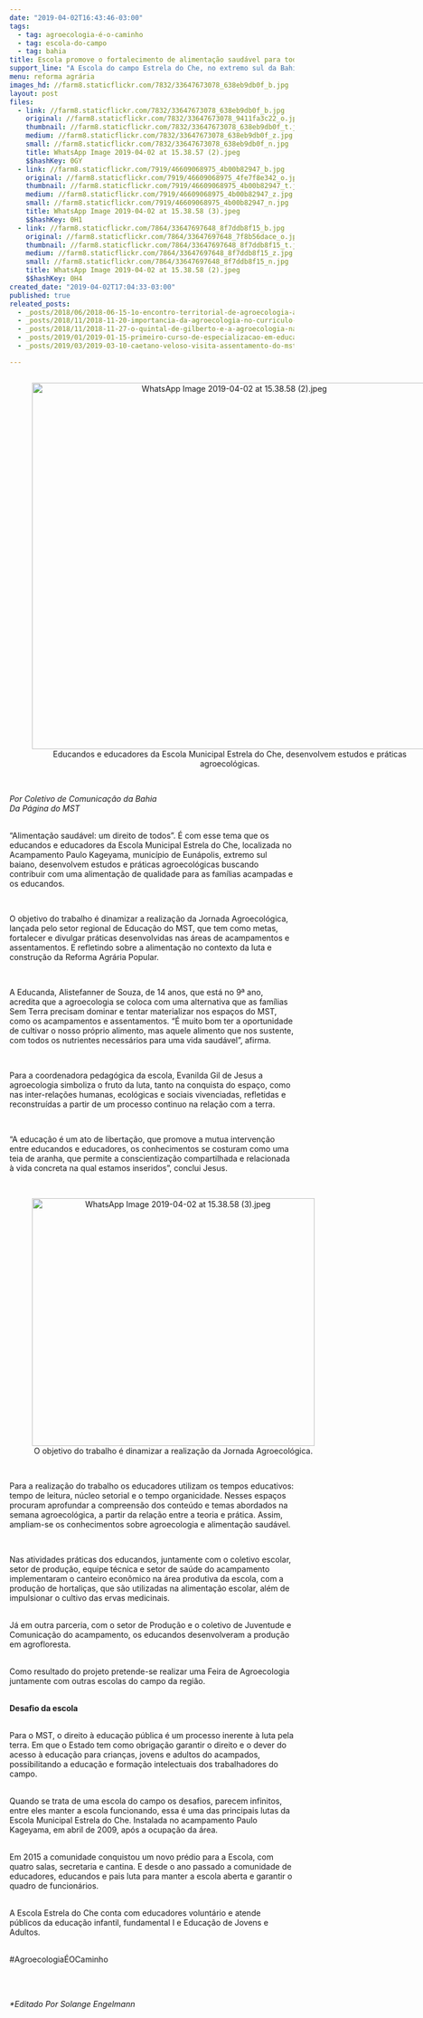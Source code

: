 ```yaml
---
date: "2019-04-02T16:43:46-03:00"
tags:
  - tag: agroecologia-é-o-caminho
  - tag: escola-do-campo
  - tag: bahia
title: Escola promove o fortalecimento de alimentação saudável para todos
support_line: "A Escola do campo Estrela do Che, no extremo sul da Bahia incentiva a produção de alimento sem agrotóxico"
menu: reforma agrária
images_hd: //farm8.staticflickr.com/7832/33647673078_638eb9db0f_b.jpg
layout: post
files:
  - link: //farm8.staticflickr.com/7832/33647673078_638eb9db0f_b.jpg
    original: //farm8.staticflickr.com/7832/33647673078_9411fa3c22_o.jpg
    thumbnail: //farm8.staticflickr.com/7832/33647673078_638eb9db0f_t.jpg
    medium: //farm8.staticflickr.com/7832/33647673078_638eb9db0f_z.jpg
    small: //farm8.staticflickr.com/7832/33647673078_638eb9db0f_n.jpg
    title: WhatsApp Image 2019-04-02 at 15.38.57 (2).jpeg
    $$hashKey: 0GY
  - link: //farm8.staticflickr.com/7919/46609068975_4b00b82947_b.jpg
    original: //farm8.staticflickr.com/7919/46609068975_4fe7f8e342_o.jpg
    thumbnail: //farm8.staticflickr.com/7919/46609068975_4b00b82947_t.jpg
    medium: //farm8.staticflickr.com/7919/46609068975_4b00b82947_z.jpg
    small: //farm8.staticflickr.com/7919/46609068975_4b00b82947_n.jpg
    title: WhatsApp Image 2019-04-02 at 15.38.58 (3).jpeg
    $$hashKey: 0H1
  - link: //farm8.staticflickr.com/7864/33647697648_8f7ddb8f15_b.jpg
    original: //farm8.staticflickr.com/7864/33647697648_7f8b56dace_o.jpg
    thumbnail: //farm8.staticflickr.com/7864/33647697648_8f7ddb8f15_t.jpg
    medium: //farm8.staticflickr.com/7864/33647697648_8f7ddb8f15_z.jpg
    small: //farm8.staticflickr.com/7864/33647697648_8f7ddb8f15_n.jpg
    title: WhatsApp Image 2019-04-02 at 15.38.58 (2).jpeg
    $$hashKey: 0H4
created_date: "2019-04-02T17:04:33-03:00"
published: true
releated_posts:
  - _posts/2018/06/2018-06-15-1o-encontro-territorial-de-agroecologia-acontece-no-extremo-sul-da-bahia.md
  - _posts/2018/11/2018-11-20-importancia-da-agroecologia-no-curriculo-das-escola-do-campo.md
  - _posts/2018/11/2018-11-27-o-quintal-de-gilberto-e-a-agroecologia-na-saude-das-camponesas-e-camponeses.md
  - _posts/2019/01/2019-01-15-primeiro-curso-de-especializacao-em-educacao-e-agroecologia-acontece-no-extremo-sul-da-bahia.md
  - _posts/2019/03/2019-03-10-caetano-veloso-visita-assentamento-do-mst-no-reconcavo-da-bahia.md

---
```

<div style="text-align:center">
<figure class="image" style="display:inline-block"><img alt="WhatsApp Image 2019-04-02 at 15.38.58 (2).jpeg" height="648" src="//farm8.staticflickr.com/7864/33647697648_8f7ddb8f15_b.jpg" width="700" />
<figcaption>Educandos e educadores da Escola Municipal Estrela do Che, desenvolvem estudos e pr&aacute;ticas agroecol&oacute;gicas.</figcaption>
</figure>
</div>

<p><br />
<em>Por Coletivo de Comunica&ccedil;&atilde;o da Bahia<br />
Da P&aacute;gina do MST</em><br />
&nbsp;</p>

<p>&ldquo;Alimenta&ccedil;&atilde;o saud&aacute;vel: um direito de todos&rdquo;. &Eacute; com esse tema que os educandos e educadores da Escola Municipal Estrela do Che, localizada no Acampamento Paulo Kageyama, munic&iacute;pio de Eun&aacute;polis, extremo sul baiano, desenvolvem estudos e pr&aacute;ticas agroecol&oacute;gicas buscando contribuir com uma alimenta&ccedil;&atilde;o de qualidade para as fam&iacute;lias acampadas e os educandos.</p>

<p>&nbsp;</p>

<p>O objetivo do trabalho &eacute; dinamizar a realiza&ccedil;&atilde;o da Jornada Agroecol&oacute;gica, lan&ccedil;ada pelo setor regional de Educa&ccedil;&atilde;o do MST, que tem como metas, fortalecer e divulgar pr&aacute;ticas desenvolvidas nas &aacute;reas de acampamentos e assentamentos. E refletindo sobre a alimenta&ccedil;&atilde;o no contexto da luta e constru&ccedil;&atilde;o da Reforma Agr&aacute;ria Popular.</p>

<p>&nbsp;</p>

<p>A Educanda, Alistefanner de Souza, de 14 anos, que est&aacute; no 9&ordf; ano, acredita que a agroecologia se coloca com uma alternativa que as fam&iacute;lias Sem Terra precisam dominar e tentar materializar nos espa&ccedil;os do MST, como os acampamentos e assentamentos. &ldquo;&Eacute; muito bom ter a oportunidade de cultivar o nosso pr&oacute;prio alimento, mas aquele alimento que nos sustente, com todos os nutrientes necess&aacute;rios para uma vida saud&aacute;vel&rdquo;, afirma.</p>

<p>&nbsp;</p>

<p>Para a coordenadora pedag&oacute;gica da escola, Evanilda Gil de Jesus a agroecologia simboliza o fruto da luta, tanto na conquista do espa&ccedil;o, como nas inter-rela&ccedil;&otilde;es humanas, ecol&oacute;gicas e sociais vivenciadas, refletidas e reconstru&iacute;das a partir de um processo continuo na rela&ccedil;&atilde;o com a terra.</p>

<p>&nbsp;</p>

<p>&ldquo;A educa&ccedil;&atilde;o &eacute; um ato de liberta&ccedil;&atilde;o, que promove a mutua interven&ccedil;&atilde;o entre educandos e educadores, os conhecimentos se costuram como uma teia de aranha, que permite a conscientiza&ccedil;&atilde;o compartilhada e relacionada &agrave; vida concreta na qual estamos inseridos&rdquo;, conclui Jesus.<br />
&nbsp;</p>

<div style="text-align:center">
<figure class="image" style="display:inline-block"><img alt="WhatsApp Image 2019-04-02 at 15.38.58 (3).jpeg" height="438" src="//farm8.staticflickr.com/7919/46609068975_4b00b82947_b.jpg" width="500" />
<figcaption>O objetivo do trabalho &eacute; dinamizar a realiza&ccedil;&atilde;o da Jornada Agroecol&oacute;gica.</figcaption>
</figure>
</div>

<p><br />
Para a realiza&ccedil;&atilde;o do trabalho os educadores utilizam os tempos educativos: tempo de leitura, n&uacute;cleo setorial e o tempo organicidade. Nesses espa&ccedil;os procuram aprofundar a compreens&atilde;o dos conte&uacute;do e temas abordados na semana agroecol&oacute;gica, a partir da rela&ccedil;&atilde;o entre a teoria e pr&aacute;tica. Assim, ampliam-se&nbsp;os conhecimentos sobre agroecologia e alimenta&ccedil;&atilde;o saud&aacute;vel.</p>

<p>&nbsp;</p>

<p>Nas atividades pr&aacute;ticas dos educandos, juntamente com o coletivo escolar, setor de produ&ccedil;&atilde;o, equipe t&eacute;cnica e setor de sa&uacute;de do acampamento implementaram o canteiro econ&ocirc;mico na &aacute;rea produtiva da escola, com a produ&ccedil;&atilde;o de hortali&ccedil;as, que s&atilde;o utilizadas na alimenta&ccedil;&atilde;o escolar, al&eacute;m de impulsionar o cultivo das ervas medicinais.<br />
&nbsp;</p>

<p>J&aacute; em outra parceria, com o setor de Produ&ccedil;&atilde;o e o coletivo de Juventude e Comunica&ccedil;&atilde;o do acampamento, os educandos desenvolveram a produ&ccedil;&atilde;o em agrofloresta.<br />
&nbsp;</p>

<p>Como resultado do projeto pretende-se realizar uma Feira de Agroecologia juntamente com outras escolas do campo da regi&atilde;o.</p>

<p><br />
<strong>Desafio da escola</strong><br />
&nbsp;</p>

<p>Para o MST, o direito &agrave; educa&ccedil;&atilde;o p&uacute;blica &eacute; um processo inerente &agrave; luta pela terra. Em que o Estado tem como obriga&ccedil;&atilde;o garantir o direito e o dever do acesso &agrave; educa&ccedil;&atilde;o para crian&ccedil;as, jovens e adultos do acampados, possibilitando a educa&ccedil;&atilde;o e forma&ccedil;&atilde;o intelectuais dos trabalhadores do campo.<br />
&nbsp;</p>

<p>Quando se trata&nbsp;de uma escola do campo os desafios, parecem infinitos, entre eles manter a escola funcionando, essa &eacute; uma das principais lutas da Escola Municipal Estrela do Che. Instalada no acampamento Paulo Kageyama, em abril de 2009, ap&oacute;s a ocupa&ccedil;&atilde;o da &aacute;rea.<br />
&nbsp;</p>

<p>Em 2015 a comunidade conquistou um novo pr&eacute;dio para a Escola, com quatro salas, secretaria e cantina. E desde o ano passado a comunidade de educadores, educandos e pais luta para manter a escola aberta e garantir o quadro de funcion&aacute;rios.<br />
&nbsp;</p>

<p>A Escola Estrela do Che conta com educadores volunt&aacute;rio e atende p&uacute;blicos da educa&ccedil;&atilde;o infantil, fundamental I e Educa&ccedil;&atilde;o de Jovens e Adultos.<br />
&nbsp;</p>

<p>#Agroecologia&Eacute;OCaminho</p>

<p><br />
&nbsp;</p>

<p><em>*Editado Por Solange Engelmann</em></p>

